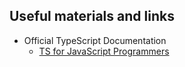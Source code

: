 ## Useful materials and links

* Official TypeScript Documentation
  + [TS for JavaScript Programmers](https://www.typescriptlang.org/docs/handbook/typescript-in-5-minutes.html) 







